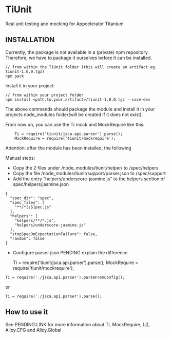 # TiUnit
Real unit testing and mocking for Appcelerator Titanium

## INSTALLATION

Currently, the package is not available in a (private) npm repository. Therefore, we have to package it ourselves
before it can be installed.

```
// from within the TiUnit folder (this will create an artifact eg. tiunit-1.0.0.tgz)
npm pack
```

Install it in your project:
```
// from within your project folder
npm install <path.to.your.artifact>/tiunit-1.0.0.tgz --save-dev
```

The above commands should package the module and install it in your projects node_modules folder(will be created if it
does not exist).

From now on, you can use the Ti mock and MockRequire like this:

```
    Ti = require('tiunit/jsca.api.parser').parse();
    MockRequire = require('tiunit/mockrequire');
```

Attention: after the module has been installed, the following

Manual steps:

- Copy the 2 files under <project>/node_modules/tiunit/helper/ to <project>/spec/helpers
- Copy the file <project>/node_modules/tiunit/support/parser.json to <project>/spec/support
- Add the entry "helpers/underscore-jasmine.js" to the helpers section of spec/helpers/jasmine.json

```
{
  "spec_dir": "spec",
  "spec_files": [
    "**/*[sS]pec.js"
  ],
  "helpers": [
    "helpers/**/*.js",
    "helpers/underscore-jasmine.js"
  ],
  "stopSpecOnExpectationFailure": false,
  "random": false
}
```

- Configure parser json PENDING explain the difference


    Ti = require('tiunit/jsca.api.parser').parse();
    MockRequire = require('tiunit/mockrequire');


```
Ti = require('./jsca.api.parser').parseFromConfig();
```
or
```
Ti = require('./jsca.api.parser').parse();
```

## How to use it

See PENDING:LINK for more information about Ti, MockRequire, L(), Alloy.CFG and Alloy.Global

